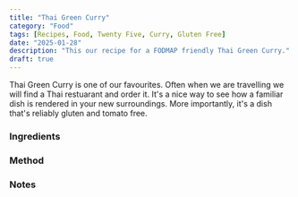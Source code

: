 ```yaml
---
title: "Thai Green Curry"
category: "Food"
tags: [Recipes, Food, Twenty Five, Curry, Gluten Free]
date: "2025-01-28"
description: "This our recipe for a FODMAP friendly Thai Green Curry."
draft: true
---
```


Thai Green Curry is one of our favourites. Often when we are travelling we will find a Thai restuarant and order it. It's a nice way to see how a familiar dish is rendered in your new surroundings. More importantly, it's a dish that's reliably gluten and tomato free.

### Ingredients

### Method

### Notes
